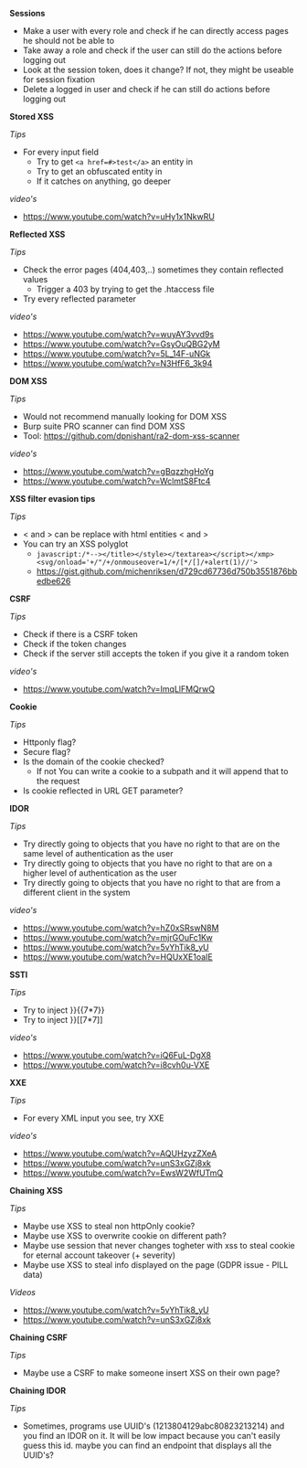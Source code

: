 **Sessions**

- Make a user with every role and check if he can directly access pages he should not be able to
- Take away a role and check if the user can still do the actions before logging out
- Look at the session token, does it change? If not, they might be useable for session fixation
- Delete a logged in user and check if he can still do actions before logging out

**Stored XSS**

*Tips*
- For every input field
	- Try to get ```<a href=#>test</a>``` an entity in
	- Try to get an obfuscated entity in
	- If it catches on anything, go deeper

*video's*
- https://www.youtube.com/watch?v=uHy1x1NkwRU
	
**Reflected XSS**

*Tips*
- Check the error pages (404,403,..) sometimes they contain reflected values
	- Trigger a 403 by trying to get the .htaccess file
- Try every reflected parameter

*video's*
- https://www.youtube.com/watch?v=wuyAY3vvd9s
- https://www.youtube.com/watch?v=GsyOuQBG2yM
- https://www.youtube.com/watch?v=5L_14F-uNGk
- https://www.youtube.com/watch?v=N3HfF6_3k94

**DOM XSS**

*Tips*
- Would not recommend manually looking for DOM XSS
- Burp suite PRO scanner can find DOM XSS
- Tool: https://github.com/dpnishant/ra2-dom-xss-scanner

*video's*
- https://www.youtube.com/watch?v=gBqzzhgHoYg
- https://www.youtube.com/watch?v=WclmtS8Ftc4

**XSS filter evasion tips**

*Tips*
- < and > can be replace with html entities &lt; and &gt;
- You can try an XSS polyglot
	- ```javascript:/*--></title></style></textarea></script></xmp><svg/onload='+/"/+/onmouseover=1/+/[*/[]/+alert(1)//'>```
	- https://gist.github.com/michenriksen/d729cd67736d750b3551876bbedbe626
	

**CSRF**

*Tips*
- Check if there is a CSRF token
- Check if the token changes
- Check if the server still accepts the token if you give it a random token

*video's*
- https://www.youtube.com/watch?v=ImqLlFMQrwQ

**Cookie**

*Tips*
- Httponly flag?
- Secure flag?
- Is the domain of the cookie checked? 
	- If not You can write a cookie to a subpath and it will append that to the request
- Is cookie reflected in URL GET parameter?

**IDOR**

*Tips*
- Try directly going to objects that you have no right to that are on the same level of authentication as the user
- Try directly going to objects that you have no right to that are on a higher level of authentication as the user
- Try directly going to objects that you have no right to that are from a different client in the system

*video's*
- https://www.youtube.com/watch?v=hZ0xSRswN8M
- https://www.youtube.com/watch?v=mjrGOuFc1Kw
- https://www.youtube.com/watch?v=5vYhTik8_yU
- https://www.youtube.com/watch?v=HQUxXE1oaIE

**SSTI**

*Tips*
- Try to inject }}{{7*7}}
- Try to inject }}[[7*7]]

*video's*
- https://www.youtube.com/watch?v=iQ6FuL-DgX8
- https://www.youtube.com/watch?v=i8cvh0u-VXE

**XXE**

*Tips*
- For every XML input you see, try XXE

*video's*
- https://www.youtube.com/watch?v=AQUHzyzZXeA
- https://www.youtube.com/watch?v=unS3xGZj8xk
- https://www.youtube.com/watch?v=EwsW2WfUTmQ

**Chaining XSS**

*Tips*
- Maybe use XSS to steal non httpOnly cookie?
- Maybe use XSS to overwrite cookie on different path?
- Maybe use session that never changes togheter with xss to steal cookie for eternal account takeover (+ severity)
- Maybe use XSS to steal info displayed on the page (GDPR issue - PILL data)

*Videos*
- https://www.youtube.com/watch?v=5vYhTik8_yU
- https://www.youtube.com/watch?v=unS3xGZj8xk

**Chaining CSRF**

*Tips*
- Maybe use a CSRF to make someone insert XSS on their own page?


**Chaining IDOR**

*Tips*
- Sometimes, programs use UUID's (1213804129abc80823213214) and you find an IDOR on it. It will be low impact because you can't easily guess this id. maybe you can find an endpoint that displays all the UUID's? 
